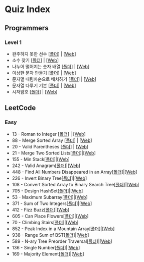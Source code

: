 # Quiz Index

## Programmers

### Level 1

- 완주하지 못한 선수 [[폴더](1_Programmers/Quiz1)] | [[Web](https://programmers.co.kr/learn/courses/30/lessons/42576)]
- 소수 찾기 [[폴더](1_Programmers/Quiz2)] | [[Web](https://programmers.co.kr/learn/courses/30/lessons/12921)]
- 나누어 떨어지는 숫자 배열 [[폴더](1_Programmers/Quiz3)] | [[Web](https://programmers.co.kr/learn/courses/30/lessons/12910)]
- 이상한 문자 만들기 [[폴더](1_Programmers/Quiz4)] | [[Web](https://programmers.co.kr/learn/courses/30/lessons/12930)]
- 문자열 내림차순으로 배치하기 [[폴더](1_Programmers/Quiz5)] | [[Web](https://programmers.co.kr/learn/courses/30/lessons/12917)]
- 문자열 다루기 기본 [[폴더](1_Programmers/Quiz7)] | [[Web](https://programmers.co.kr/learn/courses/30/lessons/12918)]
- 시저암호 [[폴더](1_Programmers/Quiz8)] | [[Web](https://programmers.co.kr/learn/courses/30/lessons/12926)]

## LeetCode

### Easy

- 13 - Roman to Integer [[폴더](2_LeetCode/Quiz1)] | [[Web](https://leetcode.com/problems/roman-to-integer/)]
- 88 - Merge Sorted Array [[폴더](2_LeetCode/Quiz2)] | [[Web](https://leetcode.com/problems/merge-sorted-array/)]
- 20 - Valid Parentheses [[폴더](2_LeetCode/Quiz3)] | [[Web](https://leetcode.com/problems/valid-parentheses/)]
- 21 - Merge Two Sorted Lists[[폴더](2_LeetCode/Quiz4)]|[[Web](https://leetcode.com/problems/merge-two-sorted-lists/)]
- 155 - Min Stack[[폴더](2_LeetCode/Quiz5)]|[[Web](https://leetcode.com/problems/min-stack/)]
- 242 - Valid Anagram[[폴더](2_LeetCode/Quiz6)]|[[Web](https://leetcode.com/problems/valid-anagram/)]
- 448 - Find All Numbers Disappeared in an Array[[폴더](2_LeetCode/Quiz7)]|[[Web](https://leetcode.com/problems/find-all-numbers-disappeared-in-an-array/)]
- 226 - Invert Binary Tree[[폴더](2_LeetCode/Quiz8)]|[[Web](https://leetcode.com/problems/invert-binary-tree/)]
- 108 - Convert Sorted Array to Binary Search Tree[[폴더](2_LeetCode/Quiz9)]|[[Web](https://leetcode.com/problems/convert-sorted-array-to-binary-search-tree/)]
- 705 - Design HashSet[[폴더](2_LeetCode/Quiz10)]|[[Web](https://leetcode.com/problems/design-hashset/)]
- 53 - Maximum Subarray[[폴더](2_LeetCode/Quiz11)]|[[Web](https://leetcode.com/problems/maximum-subarray/)]
- 371 - Sum of Two Integers[[폴더](2_LeetCode/Quiz12)]|[[Web](https://leetcode.com/problems/sum-of-two-integers/)]
- 412 - Fizz Buzz[[폴더](2_LeetCode/Quiz13)]|[[Web](https://leetcode.com/problems/fizz-buzz/)]
- 605 - Can Place Flowers[[폴더](2_LeetCode/Quiz14)]|[[Web](https://leetcode.com/problems/can-place-flowers/)]
- 70 - Climbing Stairs[[폴더](2_LeetCode/Quiz15)]|[[Web](https://leetcode.com/problems/climbing-stairs/)]
- 852 - Peak Index in a Mountain Array[[폴더](2_LeetCode/Quiz16)]|[[Web](https://leetcode.com/problems/peak-index-in-a-mountain-array/description/)]
- 938 - Range Sum of BST[[폴더](2_LeetCode/Quiz17)]|[[Web](https://leetcode.com/problems/range-sum-of-bst/)]
- 589 - N-ary Tree Preorder Traversal[[폴더](2_LeetCode/Quiz18)]|[[Web](https://leetcode.com/problems/n-ary-tree-preorder-traversal/)]
- 136 - Single Number[[폴더](2_LeetCode/Quiz19)]|[[Web](https://leetcode.com/problems/single-number/description/)]
- 169 - Majority Element[[폴더](2_LeetCode/Quiz20)]|[[Web](https://leetcode.com/problems/majority-element/)]
